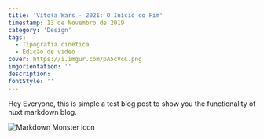 ```yaml
---
title: 'Vitola Wars - 2021: O Início do Fim'
timestamp: 13 de Novembro de 2019
category: 'Design'
tags:
  - Tipografia cinética
  - Edição de video
cover: https://i.imgur.com/pA5cVcC.png
imgorientation: ''
description:
fontStyle: ''
---
```


Hey Everyone, this is simple a test blog post to show you
the functionality of nuxt markdown blog.

<img src="https://i.imgur.com/pA5cVcC.png"
     alt="Markdown Monster icon"
     class="img-fluid" />
